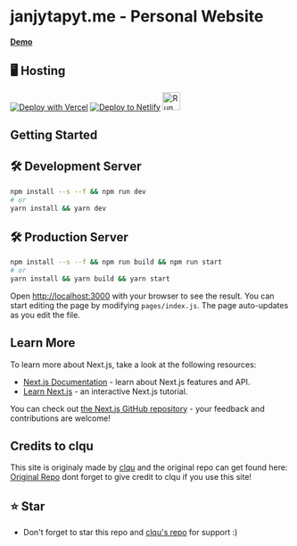 # janjytapyt.me - Personal Website<br/>
#### [Demo](https://janjytapyt.me)


## 🖥️ Hosting

[![Deploy with Vercel](https://vercel.com/button)](https://vercel.com/new/clone?repository-url=https%3A%2F%2Fgithub.com%2FJanjyTapYT%2Fjanjytapyt.me&env=contactHook&envDescription=Discord%20Contact%20Webhook%20URL%20(needed%20for%20contact%20page%20to%20work!)&envLink=https%3A%2F%2Fdiscord.com%2Fdevelopers%2Fdocs%2Fresources%2Fwebhook&project-name=personalwebsite&repo-name=janjytapyt.me-personal-website&demo-title=janjytapyt.me&demo-description=The%20Personal%20website%20from%20JanjyTapYT&demo-url=https%3A%2F%2Fjanjytapyt.me&demo-image=https%3A%2F%2Fcdn.discordapp.com%2Fattachments%2F964255324687200328%2F996459726864908329%2Funknown.png)
[![Deploy to Netlify](https://www.netlify.com/img/deploy/button.svg)](https://app.netlify.com/start/deploy?repository=https://github.com/JanjyTapYT/janjytapyt.me)
<a href="https://repl.it/github/JanjyTapYT/janjytapyt.me"><img src="https://repl.it/badge/github/JanjyTapYT/janjytapyt.me" alt="Run on replit" height="32"/></a>



## Getting Started

## 🛠 Development Server

```bash
npm install --s --f && npm run dev
# or
yarn install && yarn dev
```
## 🛠 Production Server
```bash
npm install --s --f && npm run build && npm run start
# or
yarn install && yarn build && yarn start
```
Open [http://localhost:3000](http://localhost:3000) with your browser to see the result.
You can start editing the page by modifying `pages/index.js`. The page auto-updates as you edit the file.


## Learn More

To learn more about Next.js, take a look at the following resources:

- [Next.js Documentation](https://nextjs.org/docs) - learn about Next.js features and API.
- [Learn Next.js](https://nextjs.org/learn) - an interactive Next.js tutorial.

You can check out [the Next.js GitHub repository](https://github.com/vercel/next.js/) - your feedback and contributions are welcome!


## Credits to clqu
This site is originaly made by [clqu](https://github.com/clqu) and the original repo can get found here: [Original Repo](https://github.com/clqu/clqu.live) dont forget to give credit to clqu if you use this site!


## ⭐ Star
 - Don't forget to star this repo and [clqu's repo](https://github.com/clqu/clqu.live) for support :)